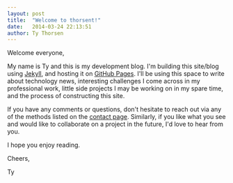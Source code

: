 ```yaml
---
layout: post
title:  "Welcome to thorsent!"
date:   2014-03-24 22:13:51
author: Ty Thorsen
---
```


Welcome everyone,

My name is Ty and this is my development blog. I'm building this site/blog using [Jekyll][jekyll], and hosting it on [GitHub Pages][gh-pages]. I'll be using this space to write about technology news, interesting challenges I come across in my professional work, little side projects I may be working on in my spare time, and the process of constructing this site.

<!--more-->

If you have any comments or questions, don't hesitate to reach out via any of the methods listed on the [contact page][contact]. Similarly, if you like what you see and would like to collaborate on a project in the future, I'd love to hear from you.

I hope you enjoy reading.

Cheers,

Ty

[jekyll]:    http://jekyllrb.com
[gh-pages]:  https://pages.github.com
[contact]:   /contact